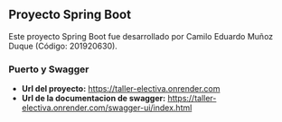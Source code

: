 ## Proyecto Spring Boot

Este proyecto Spring Boot fue desarrollado por Camilo Eduardo Muñoz Duque (Código: 201920630).

### Puerto y Swagger

- **Url del proyecto:** https://taller-electiva.onrender.com
- **Url de la documentacion de swagger:** https://taller-electiva.onrender.com/swagger-ui/index.html
